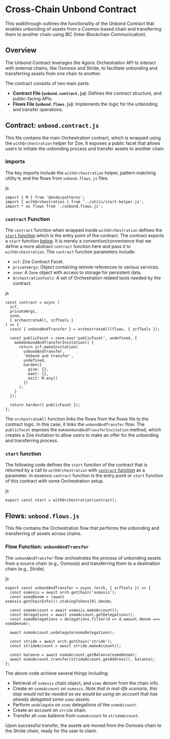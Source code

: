 

Cross-Chain Unbond Contract [​](#cross-chain-unbond-contract)
=============================================================

This walkthrough outlines the functionality of the Unbond Contract that enables unbonding of assets from a Cosmos-based chain and transferring them to another chain using IBC (Inter-Blockchain Communication).

Overview [​](#overview)
-----------------------

The Unbond Contract leverages the Agoric Orchestration API to interact with external chains, like Osmosis and Stride, to facilitate unbonding and transferring assets from one chain to another.

The contract consists of two main parts:

* **Contract File (`unbond.contract.js`)**: Defines the contract structure, and public-facing APIs.
* **Flows File (`unbond.flows.js`)**: Implements the logic for the unbonding and transfer operations.

Contract: `unbond.contract.js` [​](#contract-unbond-contract-js)
----------------------------------------------------------------

This file contains the main Orchestration contract, which is wrapped using the `withOrchestration` helper for Zoe. It exposes a public facet that allows users to initiate the unbonding process and transfer assets to another chain.

### Imports [​](#imports)

The key imports include the `withOrchestration` helper, pattern matching utility `M`, and the flows from `unbond.flows.js` files.

js
```
import { M } from '@endo/patterns';
import { withOrchestration } from '../utils/start-helper.js';
import * as flows from './unbond.flows.js';
```
### `contract` Function [​](#contract-function)

The `contract` function when wrapped inside `withOrchestration` defines the [`start` function](#start-function) which is the entry point of the contract. The contract exports a `start` function [below](#start-function). It is merely a convention/convenience that we define a more abstract `contract` function here and pass it to `withOrchestration`. The `contract` function parameters include:

* `zcf`: Zoe Contract Facet.
* `privateArgs`: Object containing remote references to various services.
* `zone`: A `Zone` object with access to storage for persistent data.
* `OrchestrationTools`: A set of Orchestration related tools needed by the contract.

js
```
const contract = async (
  zcf,
  privateArgs,
  zone,
  { orchestrateAll, zcfTools }
) => {
  const { unbondAndTransfer } = orchestrateAll(flows, { zcfTools });

  const publicFacet = zone.exo('publicFacet', undefined, {
    makeUnbondAndTransferInvitation() {
      return zcf.makeInvitation(
        unbondAndTransfer,
        'Unbond and transfer',
        undefined,
        harden({
          give: {},
          want: {},
          exit: M.any()
        })
      );
    }
  });

  return harden({ publicFacet });
};
```

The `orchestrateAll` function links the flows from the flows file to the contract logic. In this case, it links the `unbondAndTransfer` flow. The `publicFacet` exposes the `makeUnbondAndTransferInvitation` method, which creates a Zoe invitation to allow users to make an offer for the unbonding and transferring process.

### `start` function [​](#start-function)

The following code defines the `start` function of the contract that is returned by a call to `withOrchestration` with [`contract` function](#contract-function) as a parameter. In essence `contract` function is the entry point or `start` function of this contract with some Orchestration setup.

js
```
export const start = withOrchestration(contract);
```

Flows: `unbond.flows.js` [​](#flows-unbond-flows-js)
----------------------------------------------------

This file contains the Orchestration flow that performs the unbonding and transferring of assets across chains.

### Flow Function: `unbondAndTransfer` [​](#flow-function-unbondandtransfer)

The `unbondAndTransfer` flow orchestrates the process of unbonding assets from a source chain (e.g., Osmosis) and transferring them to a destination chain (e.g., Stride).

js
```
export const unbondAndTransfer = async (orch, { zcfTools }) => {
  const osmosis = await orch.getChain('osmosis');
  const osmoDenom = (await osmosis.getChainInfo()).stakingTokens[0].denom;

  const osmoAccount = await osmosis.makeAccount();
  const delegations = await osmoAccount.getDelegations();
  const osmoDelegations = delegations.filter(d => d.amount.denom === osmoDenom);

  await osmoAccount.undelegate(osmoDelegations);

  const stride = await orch.getChain('stride');
  const strideAccount = await stride.makeAccount();

  const balance = await osmoAccount.getBalance(osmoDenom);
  await osmoAccount.transfer(strideAccount.getAddress(), balance);
};
```

The above code achieve several things including:

* Retrieval of `osmosis` chain object, and `osmo` denom from the chain info.
* Create an `osmoAccount` on `osmosis`. *Note that in real-life scenario, this step would not be needed as we would be using an account that has already delegated some `osmo` assets*.
* Perform `undelegate` on `osmo` delegations of the `osmoAccount`.
* Create an account on `stride` chain.
* Transfer all `osmo` balance from `osmoAccount` to `strideAccount`.

Upon successful transfer, the assets are moved from the Osmosis chain to the Stride chain, ready for the user to claim.

